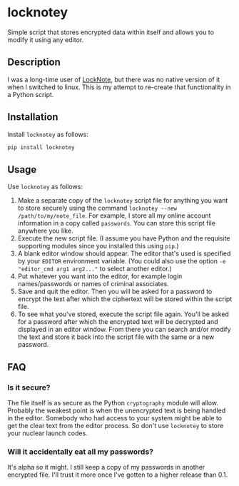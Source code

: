 # locknotey

Simple script that stores encrypted data within itself and allows you to modify it using any editor.


## Description

I was a long-time user of [LockNote](https://sourceforge.net/projects/locknote/), but there was no
native version of it when I switched to linux. This is my attempt to re-create that functionality
in a Python script.

## Installation

Install `locknotey` as follows:

```bash
pip install locknotey
```

## Usage

Use `locknotey` as follows:

1. Make a separate copy of the `locknotey` script file for anything you want to store securely using the command `locknotey --new /path/to/my/note_file`. For example, I store all my online account information in a copy called `passwords`. You can store this script file anywhere you like.
2. Execute the new script file. (I assume you have Python and the requisite supporting modules since you installed this using `pip`.)
3. A blank editor window should appear. The editor that's used is specified by your `EDITOR` environment variable. (You could also use the option `-e "editor_cmd arg1 arg2..."` to select another editor.)
4. Put whatever you want into the editor, for example login names/passwords or names of criminal associates.
5. Save and quit the editor. Then you will be asked for a password to encrypt the text after which the ciphertext will be stored within the script file.
6. To see what you've stored, execute the script file again. You'll be asked for a password after which the encrypted text will be decrypted and displayed in an editor window. From there you can search and/or modify the text and store it back into the script file with the same or a new password.

## FAQ

### Is it secure?

The file itself is as secure as the Python `cryptography` module will allow. Probably the weakest point is when the unencrypted text is being handled in the editor. Somebody who had access to your system might be able to get the clear text from the editor process. So don't use `locknotey` to store your nuclear launch codes.

### Will it accidentally eat all my passwords?

It's alpha so it might. I still keep a copy of my passwords in another encrypted file. I'll trust it more once I've gotten to a higher release than 0.1.
